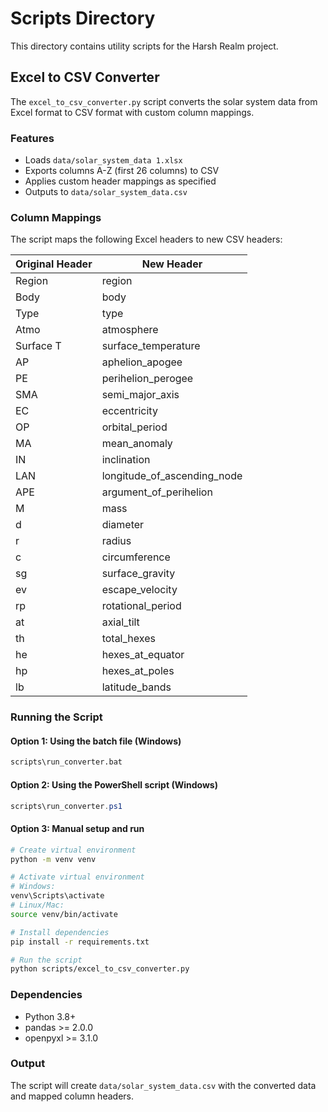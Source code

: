 # Scripts Directory

This directory contains utility scripts for the Harsh Realm project.

## Excel to CSV Converter

The `excel_to_csv_converter.py` script converts the solar system data from Excel format to CSV format with custom column mappings.

### Features

- Loads `data/solar_system_data 1.xlsx`
- Exports columns A-Z (first 26 columns) to CSV
- Applies custom header mappings as specified
- Outputs to `data/solar_system_data.csv`

### Column Mappings

The script maps the following Excel headers to new CSV headers:

| Original Header | New Header |
|----------------|------------|
| Region | region |
| Body | body |
| Type | type |
| Atmo | atmosphere |
| Surface T | surface_temperature |
| AP | aphelion_apogee |
| PE | perihelion_perogee |
| SMA | semi_major_axis |
| EC | eccentricity |
| OP | orbital_period |
| MA | mean_anomaly |
| IN | inclination |
| LAN | longitude_of_ascending_node |
| APE | argument_of_perihelion |
| M | mass |
| d | diameter |
| r | radius |
| c | circumference |
| sg | surface_gravity |
| ev | escape_velocity |
| rp | rotational_period |
| at | axial_tilt |
| th | total_hexes |
| he | hexes_at_equator |
| hp | hexes_at_poles |
| lb | latitude_bands |

### Running the Script

#### Option 1: Using the batch file (Windows)
```cmd
scripts\run_converter.bat
```

#### Option 2: Using the PowerShell script (Windows)
```powershell
scripts\run_converter.ps1
```

#### Option 3: Manual setup and run
```bash
# Create virtual environment
python -m venv venv

# Activate virtual environment
# Windows:
venv\Scripts\activate
# Linux/Mac:
source venv/bin/activate

# Install dependencies
pip install -r requirements.txt

# Run the script
python scripts/excel_to_csv_converter.py
```

### Dependencies

- Python 3.8+
- pandas >= 2.0.0
- openpyxl >= 3.1.0

### Output

The script will create `data/solar_system_data.csv` with the converted data and mapped column headers. 